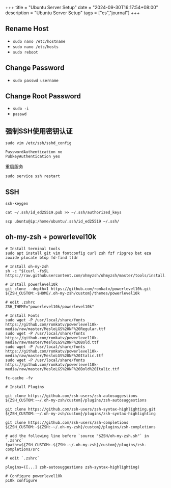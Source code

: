 +++
title = "Ubuntu Server Setup"
date = "2024-09-30T16:17:54+08:00"
description = "Ubuntu Server Setup"
tags = ["cs","journal"]
+++

## Rename Host

* `sudo nano /etc/hostname`
* `sudo nano /etc/hosts`
* `sudo reboot`

## Change Password

* `sudo passwd username`

## Change Root Password

* `sudo -i`
* `passwd`

## 强制SSH使用密钥认证
```
sudo vim /etc/ssh/sshd_config

PasswordAuthentication no
PubkeyAuthentication yes
```
重启服务
```
sudo service ssh restart
```

## SSH

```
ssh-keygen

cat ~/.ssh/id_ed25519.pub >> ~/.ssh/authorized_keys

scp ubuntu@ip:/home/ubuntu/.ssh/id_ed25519 ~/.ssh/
```

## oh-my-zsh + powerlevel10k

```
# Install terminal tools 
sudo apt install git vim fontconfig curl zsh fzf ripgrep bat eza zoxide plocate btop fd-find tldr

# Install oh-my-zsh
sh -c "$(curl -fsSL https://raw.githubusercontent.com/ohmyzsh/ohmyzsh/master/tools/install.sh)"

# Install powerlevel10k
git clone --depth=1 https://github.com/romkatv/powerlevel10k.git ${ZSH_CUSTOM:-$HOME/.oh-my-zsh/custom}/themes/powerlevel10k

# edit .zshrc
ZSH_THEME="powerlevel10k/powerlevel10k"

# Install Fonts
sudo wget -P /usr/local/share/fonts https://github.com/romkatv/powerlevel10k-media/raw/master/MesloLGS%20NF%20Regular.ttf
sudo wget -P /usr/local/share/fonts https://github.com/romkatv/powerlevel10k-media/raw/master/MesloLGS%20NF%20Bold.ttf
sudo wget -P /usr/local/share/fonts https://github.com/romkatv/powerlevel10k-media/raw/master/MesloLGS%20NF%20Italic.ttf
sudo wget -P /usr/local/share/fonts https://github.com/romkatv/powerlevel10k-media/raw/master/MesloLGS%20NF%20Bold%20Italic.ttf

fc-cache -fv

# Install Plugins

git clone https://github.com/zsh-users/zsh-autosuggestions ${ZSH_CUSTOM:-~/.oh-my-zsh/custom}/plugins/zsh-autosuggestions

git clone https://github.com/zsh-users/zsh-syntax-highlighting.git ${ZSH_CUSTOM:-~/.oh-my-zsh/custom}/plugins/zsh-syntax-highlighting

git clone https://github.com/zsh-users/zsh-completions ${ZSH_CUSTOM:-${ZSH:-~/.oh-my-zsh}/custom}/plugins/zsh-completions

# add the following line before `source "$ZSH/oh-my-zsh.sh"` in `.zshrc`
fpath+=${ZSH_CUSTOM:-${ZSH:-~/.oh-my-zsh}/custom}/plugins/zsh-completions/src

# edit `.zshrc`

plugins=([...] zsh-autosuggestions zsh-syntax-highlighting)

# Configure powerlevel10k
p10k configure

```
